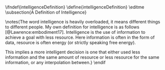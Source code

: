 \ifndef{intelligenceDefinition}
\define{intelligenceDefinition}
\editme
\subsection{A Definition of Intelligence}

\notes{The word intelligence is heavily overloaded, it means different things to different people. My own definition for intelligence is as follows [@Lawrence:embodiment17]. Intelligence is the use of information to achieve a goal with less resource. Here information is often in the form of data, resource is often energy (or strictly speaking free energy). 

This implies a more intelligent decision is one that either used less information and the same amount of resource or less resource for the same information, or any interpolation between.}
\endif
